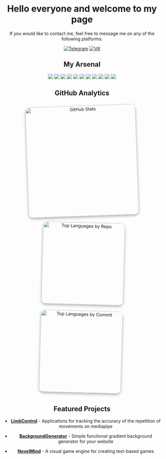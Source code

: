<div align="center">
  <h1>Hello everyone and welcome to my page</h1>
</div>

<div align="center">
  <p>If you would like to contact me, feel free to message me on any of the following platforms:</p>
  <p align="center">
    <a href="https://t.me/@selfharm_machine"><img src="https://img.shields.io/badge/-Telegram-2CA5E0?style=for-the-badge&logo=telegram&logoColor=white" alt="Telegram"></a>
    <a href="https://vk.com/selfharm_machine"><img src="https://img.shields.io/badge/-VK-4C75A3?style=for-the-badge&logo=vk&logoColor=white" alt="VK"></a>
  </p>
</div>

<h2 align="center">My Arsenal</h2>

<p align="center">
  <img src="https://img.shields.io/badge/-MongoDB-47A248?style=for-the-badge&logo=mongodb&logoColor=white" />
  <img src="https://img.shields.io/badge/-Express-000000?style=for-the-badge&logo=express&logoColor=white" />
  <img src="https://img.shields.io/badge/-React-61DAFB?style=for-the-badge&logo=react&logoColor=black" />
  <img src="https://img.shields.io/badge/-Node.js-339933?style=for-the-badge&logo=node.js&logoColor=white" />
  <img src="https://img.shields.io/badge/-Flask-000000?style=for-the-badge&logo=flask&logoColor=white" />
  <img src="https://img.shields.io/badge/FastAPI-005571?style=for-the-badge&logo=fastapi" />
  <img src="https://img.shields.io/badge/-Python-3776AB?style=for-the-badge&logo=python&logoColor=white" />
  <img src="https://img.shields.io/badge/-C%23-239120?style=for-the-badge&logo=c-sharp&logoColor=white" />
  <img src="https://img.shields.io/badge/-JavaScript-F7DF1E?style=for-the-badge&logo=javascript&logoColor=black" />
  <img src="https://img.shields.io/badge/-HTML5-E34F26?style=for-the-badge&logo=html5&logoColor=white" />
  <img src="https://img.shields.io/badge/-CSS3-1572B6?style=for-the-badge&logo=css3&logoColor=white" />
</p>

<h2 align="center">GitHub Analytics</h2>
<div align="center" style="display: flex; justify-content: center; align-items: center; flex-wrap: wrap; position: relative;">
  <div style="margin: 10px; transform: rotate(-2deg); z-index: 2;">
    <img src="https://github-readme-stats.vercel.app/api?username=VisageDvachevsky&show_icons=true&count_private=true&theme=radical&border_color=2e3440" alt="GitHub Stats" style="border-radius: 15px; box-shadow: 0 4px 8px rgba(0, 0, 0, 0.3); width: 350px;" />
  </div>
  
  <div style="display: flex; flex-direction: column; margin: 10px; transform: rotate(1.5deg); z-index: 1;">
    <img src="https://github-profile-summary-cards.vercel.app/api/cards/repos-per-language?username=VisageDvachevsky&theme=radical&border_color=2e3440" alt="Top Languages by Repo" style="border-radius: 15px; box-shadow: 0 4px 8px rgba(0, 0, 0, 0.3); width: 260px; margin-bottom: 20px;" />
    <img src="https://github-profile-summary-cards.vercel.app/api/cards/most-commit-language?username=VisageDvachevsky&theme=radical&border_color=2e3440" alt="Top Languages by Commit" style="border-radius: 15px; box-shadow: 0 4px 8px rgba(0, 0, 0, 0.3); width: 260px;" />
  </div>
</div>

<h2 align="center">Featured Projects</h2>

<div align="center">
  
  - **[LimbControl](https://github.com/VisageDvachevsky/LimbControl)** - Applications for tracking the accuracy of the repetition of movements on mediapipe
  
  - **[BackgroundGenerator](https://github.com/VisageDvachevsky/Background-Generator)** - Simple functional gradient background generator for your website
  
  - **[NovelMind](https://github.com/VisageDvachevsky/NovelMind)** - A visual game engine for creating text-based games
  
</div>
